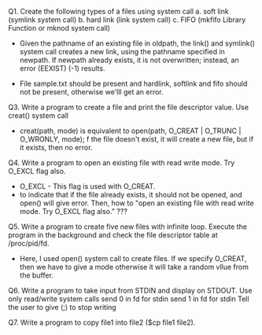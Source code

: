 Q1. Create the following types of a files using system call
a. soft link (symlink system call)
b. hard link (link system call)
c. FIFO (mkfifo Library Function or mknod system call)

- Given the pathname of an existing file in oldpath, the link() and symlink() system call creates a new link, using the pathname specified in newpath. If newpath already exists, it is not overwritten; instead, an error (EEXIST) (-1) results.

- File sample.txt should be present and hardlink, softlink and fifo should not be present, otherwise we'lll get an error.

Q3. Write a program to create a file and print the file descriptor value. Use creat() system call
- creat(path, mode) is equivalent to
open(path, O_CREAT | O_TRUNC | O_WRONLY, mode);
f the file doesn't exist, it will create a new file, but if it exists, then no error.

Q4. Write a program to open an existing file with read write mode. Try O_EXCL flag also.
- O_EXCL - This flag is used with O_CREAT.
- to indicate that if the file already exists, it should not be opened, and open() will give error.
Then, how to "open an existing file with read write mode. Try O_EXCL flag also." ???

Q5. Write a program to create five new files with infinite loop. Execute the program in the background and check the file descriptor table at /proc/pid/fd.
- Here, I used open() system call to create files.
If we specify O_CREAT, then we have to give a mode otherwise it will take a random vllue from the buffer.

Q6. Write a program to take input from STDIN and display on STDOUT. Use only read/write system calls
send 0 in fd for stdin
send 1 in fd for stdin
Tell the user to give (;) to stop writing

Q7. Write a program to copy file1 into file2 ($cp file1 file2).

